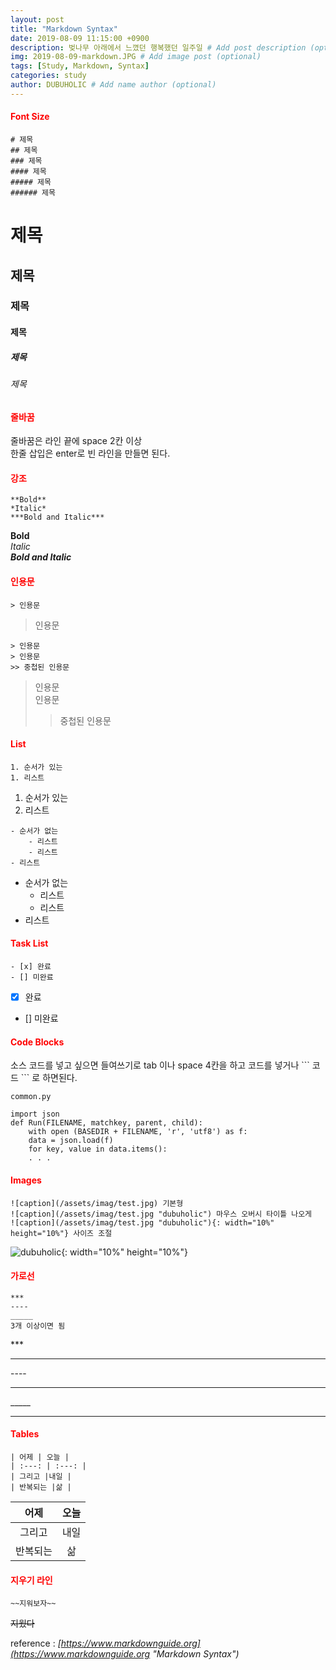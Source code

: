 ```yaml
---
layout: post
title: "Markdown Syntax"
date: 2019-08-09 11:15:00 +0900
description: 벚나무 아래에서 느꼈던 행복했던 일주일 # Add post description (optional)
img: 2019-08-09-markdown.JPG # Add image post (optional)
tags: [Study, Markdown, Syntax]
categories: study
author: DUBUHOLIC # Add name author (optional)
---
```



#### <span style="color:red">**Font Size**</span>  

	# 제목
	## 제목
	### 제목
	#### 제목
	##### 제목
	###### 제목

# 제목     
## 제목    
### 제목   
#### 제목  
##### 제목 
###### 제목

#### <span style="color:red">**줄바꿈**</span>  
줄바꿈은 라인 끝에 space 2칸 이상  
한줄 삽입은 enter로 빈 라인을 만들면 된다. 

#### <span style="color:red">**강조**</span>  

	**Bold**   
	*Italic*   
	***Bold and Italic***   

**Bold**   
*Italic*   
***Bold and Italic***   

#### <span style="color:red">**인용문**</span>  

	> 인용문

> 인용문

	> 인용문  
	> 인용문  
	>> 중첩된 인용문  

> 인용문  
> 인용문  
>> 중첩된 인용문  
 
#### <span style="color:red">**List**</span>  
```
1. 순서가 있는  
1. 리스트
```

1. 순서가 있는  
2. 리스트  

```
- 순서가 없는
	- 리스트  
	- 리스트  
- 리스트
```

- 순서가 없는
	- 리스트  
	- 리스트  
- 리스트  

#### <span style="color:red">**Task List**</span>  

	- [x] 완료  
	- [] 미완료  

- [x] 완료  
- [] 미완료  

#### <span style="color:red">**Code Blocks**</span>  
소스 코드를 넣고 싶으면 들여쓰기로 tab 이나 space 4칸을 하고 코드를 넣거나 \`\`\` 코드 \`\`\` 로 하면된다. 

	common.py

	import json
	def Run(FILENAME, matchkey, parent, child):
		with open (BASEDIR + FILENAME, 'r', 'utf8') as f:
		data = json.load(f)
		for key, value in data.items():
		. . .

#### <span style="color:red">**Images**</span>  

	![caption](/assets/imag/test.jpg) 기본형  
	![caption](/assets/imag/test.jpg "dubuholic") 마우스 오버시 타이틀 나오게  
	![caption](/assets/imag/test.jpg "dubuholic"){: width="10%" height="10%"} 사이즈 조절  


![dubuholic]({{site.baseurl}}/assets/img/dubuholic.jpg "Dubuholic"){: width="10%" height="10%"}

#### <span style="color:red">**가로선**</span>  

	***
	----
	_____
	3개 이상이면 됨

\***  

***

\----  

----

\_____  

_____

#### <span style="color:red">**Tables**</span>  

	| 어제 | 오늘 |
	| :---: | :---: |
	| 그리고 |내일 |
	| 반복되는 |삶 |

| 어제 |오늘 |
| :-----: | :-----: |
| 그리고 | 내일 |
| 반복되는 | 삶 |

#### <span style="color:red">**지우기 라인**</span>  

	~~지워보자~~ 

~~지웠다~~  

reference : *[https://www.markdownguide.org](https://www.markdownguide.org "Markdown Syntax")*

